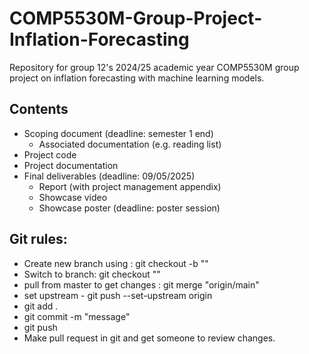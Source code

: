 # COMP5530M-Group-Project-Inflation-Forecasting

Repository for group 12's 2024/25 academic year COMP5530M group project on inflation forecasting with machine learning models.

## Contents
- Scoping document (deadline: semester 1 end)
  - Associated documentation (e.g. reading list)
- Project code
- Project documentation
- Final deliverables (deadline: 09/05/2025)
  - Report (with project management appendix)
  - Showcase video
  - Showcase poster (deadline: poster session)

## Git rules:
- Create new branch using : git checkout -b "<branchname>"
- Switch to branch: git checkout "<branchname>"
- pull from master to get changes : git merge "origin/main"
- set upstream - git push --set-upstream origin <branchname>
- git add .
- git commit -m "message"
- git push
- Make pull request in git and get someone to review changes.
